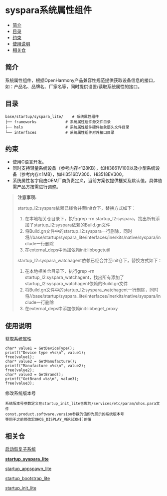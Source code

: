 # syspara系统属性组件<a name="ZH-CN_TOPIC_0000001081867232"></a>

-   [简介](#section469617221261)
-   [目录](#section692981610397)
-   [约束](#section741841418125)
-   [使用说明](#section1464106163817)
-   [相关仓](#section641143415335)

## 简介<a name="section469617221261"></a>

系统属性组件，根据OpenHarmony产品兼容性规范提供获取设备信息的接口，如：产品名、品牌名、厂家名等，同时提供设置/读取系统属性的接口。

## 目录<a name="section692981610397"></a>

```
base/startup/syspara_lite/    # 系统属性组件
├── frameworks             # 系统属性组件源文件目录
├── hals                   # 系统属性组件硬件抽象层头文件目录
└── interfaces             # 系统属性组件对外接口目录
```

## 约束<a name="section741841418125"></a>

-   使用C语言开发。
-   同时支持轻量系统设备（参考内存≥128KB），如Hi3861V100以及小型系统设备（参考内存≥1MB），如Hi3516DV300、Hi3518EV300。
-   系统属性各字段由OEM厂商负责定义，当前方案仅提供框架及默认值。具体值需产品方按需进行调整。

> **注意事项:**
>
> startup_l2:syspara依赖已经合并至init仓下，替换方式如下：
> 1. 在本地相关仓目录下，执行grep -rn startup_l2:syspara，找出所有添加了startup_l2:syspara依赖的Build.gn文件
> 1. 将Build.gn文件中的startup_l2:syspara一行删除，同时将//base/startup/syspara_lite/interfaces/inerkits/native/syspara/include一行删除
> 1. 在external_deps中添加依赖init:libbegetutil
>
> startup_l2:syspara_watchagent依赖已经合并至init仓下，替换方式如下：
> 1. 在本地相关仓目录下，执行grep -rn startup_l2:syspara_watchagent，找出所有添加了startup_l2:syspara_watchagent依赖的Build.gn文件
> 1. 将Build.gn文件中的startup_l2:syspara_watchagent一行删除，同时将//base/startup/syspara_lite/interfaces/inerkits/native/syspara/include一行删除
> 1. 在external_deps中添加依赖init:libbeget_proxy

## 使用说明<a name="section1464106163817"></a>

获取系统属性

```
char* value1 = GetDeviceType();
printf("Device type =%s\n", value1);
free(value1);
char* value2 = GetManufacture();
printf("Manufacture =%s\n", value2);
free(value2);
char* value3 = GetBrand();
printf("GetBrand =%s\n", value3);
free(value3);
```

修改系统版本号

```
系统版本号参数定义在startup_init_lite仓库的/services/etc/param/ohos.para文件
const.product.software.version参数的值即为展示的系统版本号
等同于之前修改宏OHOS_DISPLAY_VERSION[]的值
```

## 相关仓<a name="section641143415335"></a>

[启动恢复子系统](https://gitee.com/openharmony/docs/blob/master/zh-cn/readme/%E5%90%AF%E5%8A%A8%E6%81%A2%E5%A4%8D%E5%AD%90%E7%B3%BB%E7%BB%9F.md)

**[startup\_syspara\_lite](https://gitee.com/openharmony/startup_syspara_lite/blob/master/README_zh.md)**

[startup\_appspawn\_lite](https://gitee.com/openharmony/startup_appspawn_lite/blob/master/README_zh.md)

[startup\_bootstrap\_lite](https://gitee.com/openharmony/startup_bootstrap_lite/blob/master/README_zh.md)

[startup\_init\_lite](https://gitee.com/openharmony/startup_init_lite/blob/master/README_zh.md)
